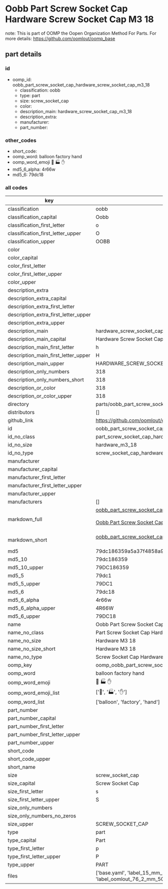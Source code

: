 # Oobb Part Screw Socket Cap Hardware Screw Socket Cap M3 18  

note: This is part of OOMP the Oopen Organization Method For Parts. For more details: https://github.com/oomlout/oomp_base

##  part details





### id
* oomp_id: oobb_part_screw_socket_cap_hardware_screw_socket_cap_m3_18
  * classification: oobb
  * type: part
  * size: screw_socket_cap
  * color: 
  * description_main: hardware_screw_socket_cap_m3_18
  * description_extra: 
  * manufacturer: 
  * part_number: 

### other_codes
* short_code: 
* oomp_word: balloon factory hand
* oomp_word_emoji :balloon: :factory: :hand:
* md5_6_alpha: 4r66w
* md5_6: 79dc18

### all codes 
| key | value |  
| --- | --- |  
| classification | oobb |  
| classification_capital | Oobb |  
| classification_first_letter | o |  
| classification_first_letter_upper | O |  
| classification_upper | OOBB |  
| color |  |  
| color_capital |  |  
| color_first_letter |  |  
| color_first_letter_upper |  |  
| color_upper |  |  
| description_extra |  |  
| description_extra_capital |  |  
| description_extra_first_letter |  |  
| description_extra_first_letter_upper |  |  
| description_extra_upper |  |  
| description_main | hardware_screw_socket_cap_m3_18 |  
| description_main_capital | Hardware Screw Socket Cap M3.18 |  
| description_main_first_letter | h |  
| description_main_first_letter_upper | H |  
| description_main_upper | HARDWARE_SCREW_SOCKET_CAP_M3_18 |  
| description_only_numbers | 318 |  
| description_only_numbers_short | 318 |  
| description_or_color | 318 |  
| description_or_color_upper | 318 |  
| directory | parts/oobb_part_screw_socket_cap_hardware_screw_socket_cap_m3_18 |  
| distributors | [] |  
| github_link | https://github.com/oomlout/oomlout_oomp_part_src/tree/main/parts/oobb_part_screw_socket_cap_hardware_screw_socket_cap_m3_18/working |  
| id | oobb_part_screw_socket_cap_hardware_screw_socket_cap_m3_18 |  
| id_no_class | part_screw_socket_cap_hardware_screw_socket_cap_m3_18 |  
| id_no_size | hardware_m3_18 |  
| id_no_type | screw_socket_cap_hardware_screw_socket_cap_m3_18 |  
| manufacturer |  |  
| manufacturer_capital |  |  
| manufacturer_first_letter |  |  
| manufacturer_first_letter_upper |  |  
| manufacturer_upper |  |  
| manufacturers | [] |  
| markdown_full | [oobb_part_screw_socket_cap_hardware_screw_socket_cap_m3_18](https://github.com/oomlout/oomlout_oomp_part_src/tree/main/parts/oobb_part_screw_socket_cap_hardware_screw_socket_cap_m3_18/working)<br>[](https://github.com/oomlout/oomlout_oomp_part_src/tree/main/parts/oobb_part_screw_socket_cap_hardware_screw_socket_cap_m3_18/working)<br>[Oobb Part Screw Socket Cap Hardware Screw Socket Cap M3 18](https://github.com/oomlout/oomlout_oomp_part_src/tree/main/parts/oobb_part_screw_socket_cap_hardware_screw_socket_cap_m3_18/working)<br><br> |  
| markdown_short | [oobb_part_screw_socket_cap_hardware_screw_socket_cap_m3_18](https://github.com/oomlout/oomlout_oomp_part_src/tree/main/parts/oobb_part_screw_socket_cap_hardware_screw_socket_cap_m3_18/working)<br><br> |  
| md5 | 79dc186359a5a37f4858a95babfab257 |  
| md5_10 | 79dc186359 |  
| md5_10_upper | 79DC186359 |  
| md5_5 | 79dc1 |  
| md5_5_upper | 79DC1 |  
| md5_6 | 79dc18 |  
| md5_6_alpha | 4r66w |  
| md5_6_alpha_upper | 4R66W |  
| md5_6_upper | 79DC18 |  
| name | Oobb Part Screw Socket Cap Hardware Screw Socket Cap M3 18 |  
| name_no_class | Part Screw Socket Cap Hardware Screw Socket Cap M3 18 |  
| name_no_size | Hardware M3 18 |  
| name_no_size_short | Hardware M3 18 |  
| name_no_type | Screw Socket Cap Hardware Screw Socket Cap M3 18 |  
| oomp_key | oomp_oobb_part_screw_socket_cap_hardware_screw_socket_cap_m3_18 |  
| oomp_word | balloon factory hand |  
| oomp_word_emoji | :balloon: :factory: :hand: |  
| oomp_word_emoji_list | [':balloon:', ':factory:', ':hand:'] |  
| oomp_word_list | ['balloon', 'factory', 'hand'] |  
| part_number |  |  
| part_number_capital |  |  
| part_number_first_letter |  |  
| part_number_first_letter_upper |  |  
| part_number_upper |  |  
| short_code |  |  
| short_code_upper |  |  
| short_name |  |  
| size | screw_socket_cap |  
| size_capital | Screw Socket Cap |  
| size_first_letter | s |  
| size_first_letter_upper | S |  
| size_only_numbers |  |  
| size_only_numbers_no_zeros |  |  
| size_upper | SCREW_SOCKET_CAP |  
| type | part |  
| type_capital | Part |  
| type_first_letter | p |  
| type_first_letter_upper | P |  
| type_upper | PART |  
| files | ['base.yaml', 'label_15_mm_30_mm.pdf', 'label_15_mm_30_mm.svg', 'label_76_2_mm_50_8_mm.pdf', 'label_76_2_mm_50_8_mm.svg', 'label_oomlout_76_2_mm_50_8_mm.pdf', 'label_oomlout_76_2_mm_50_8_mm.svg', 'readme.md', 'working.json', 'working.yaml'] |  
